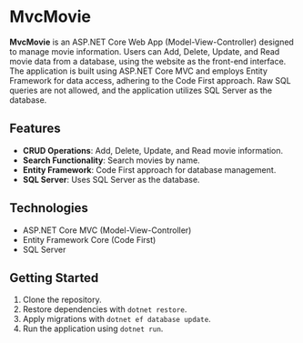 # MvcMovie

**MvcMovie** is an ASP.NET Core Web App (Model-View-Controller) designed to manage movie information. Users can Add, Delete, Update, and Read movie data from a database, using the website as the front-end interface. The application is built using ASP.NET Core MVC and employs Entity Framework for data access, adhering to the Code First approach. Raw SQL queries are not allowed, and the application utilizes SQL Server as the database.

## Features
- **CRUD Operations**: Add, Delete, Update, and Read movie information.
- **Search Functionality**: Search movies by name.
- **Entity Framework**: Code First approach for database management.
- **SQL Server**: Uses SQL Server as the database.

## Technologies
- ASP.NET Core MVC (Model-View-Controller)
- Entity Framework Core (Code First)
- SQL Server

## Getting Started
1. Clone the repository.
2. Restore dependencies with `dotnet restore`.
3. Apply migrations with `dotnet ef database update`.
4. Run the application using `dotnet run`.

